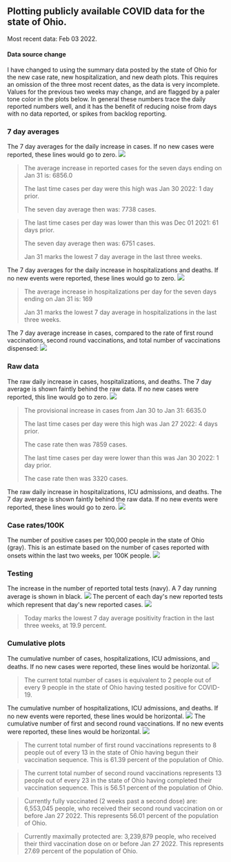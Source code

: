 ## Plotting publicly available COVID data for the state of Ohio. 

Most recent data: Feb 03 2022. 

#### Data source change
I have changed to using the summary data posted by the state of Ohio for the new case rate,
    new hospitalization, and new death plots. This requires an omission of the three most recent dates,
                       as the data is very incomplete. Values for the previous two weeks may change, and are flagged by a paler tone color in the plots below.
                       In general these numbers trace the daily reported numbers well, and it has the benefit
                       of reducing noise from days with no data reported, or spikes from backlog reporting. 

### 7 day averages
The 7 day averages for the daily increase in cases. If no new cases were reported, these lines would go to zero.
![](7dayaverage_cases.png)

>The average increase in reported cases for the seven days ending on Jan 31 is: 6856.0
>
>The last time cases per day were this high was Jan 30 2022: 1 day prior.
>
>The seven day average then was: 7738 cases.

>
>The last time cases per day was lower than this was Dec 01 2021: 61 days prior.
>
>The seven day average then was: 6751 cases.
>
>Jan 31 marks the lowest 7 day average in the last three weeks.

The 7 day averages for the daily increase in hospitalizations and deaths. If no new events were reported, these lines would go to zero.
![](7dayaverage_hospital.png)

>The average increase in hospitalizations per day for the seven days ending on Jan 31 is: 169
>
>Jan 31 marks the lowest 7 day average in hospitalizations in the last three weeks.

The 7 day average increase in cases, compared to the rate of first round vaccinations, second round vaccinations, and total number of vaccinations dispensed:
![](DailyVaccinationsCases.png)

### Raw data
The raw daily increase in cases, hospitalizations, and deaths. The 7 day average is shown faintly behind the raw data. If no new cases were reported, this line would go to zero.
![](DailyCases.png)

>The provisional increase in cases from Jan 30 to Jan 31: 6635.0 
>
>The last time cases per day were this high was Jan 27 2022: 4 days prior. 
>
>The case rate then was 7859 cases.
>
>The last time cases per day were lower than this was Jan 30 2022: 1 day prior. 
>
>The case rate then was 3320 cases.

The raw daily increase in hospitalizations, ICU admissions, and deaths. The 7 day average is shown faintly behind the raw data. If no new events were reported, these lines would go to zero.
![](DailyHospitalizations.png)

### Case rates/100K 

The number of positive cases per 100,000 people in the state of Ohio (gray). This is an estimate based on the number of cases reported with onsets within the last two weeks, per 100K people.
![](7dayaverage_rate.png)
### Testing

The increase in the number of reported total tests (navy). A 7 day running average is shown in black.
![](DailyTests.png)
The percent of each day's new reported tests which represent that day's new reported cases.
![](percentpositive_tests.png)

>Today marks the lowest 7 day average positivity fraction in the last three weeks, at 19.9 percent.

### Cumulative plots
The cumulative number of cases, hospitalizations, ICU admissions, and deaths. If no new cases were reported, these lines would be horizontal.
![](Cases.png)

>The current total number of cases is equivalent to 2 people out of every 9 people in the state of Ohio having tested positive for COVID-19.

The cumulative number of hospitalizations, ICU admissions, and deaths. If no new events were reported, these lines would be horizontal.
![](Hospitalizations.png)
The cumulative number of first and second round vaccinations. If no new events were reported, these lines would be horizontal.
![](Vaccinations.png)

>The current total number of first round vaccinations represents to 8 people out of every 13 in the state of Ohio having begun their vaccination sequence.
>This is 61.39 percent of the population of Ohio.

>The current total number of second round vaccinations represents 13 people out of every 23 in the state of Ohio having completed their vaccination sequence.
>This is 56.51 percent of the population of Ohio.

>Currently fully vaccinated (2 weeks past a second dose) are: 6,553,045 people, who received their second round vaccination on or before Jan 27 2022.
>This represents 56.01 percent of the population of Ohio.

>Currently maximally protected are: 3,239,879 people, who received their third vaccination dose on or before Jan 27 2022.
>This represents 27.69 percent of the population of Ohio.

